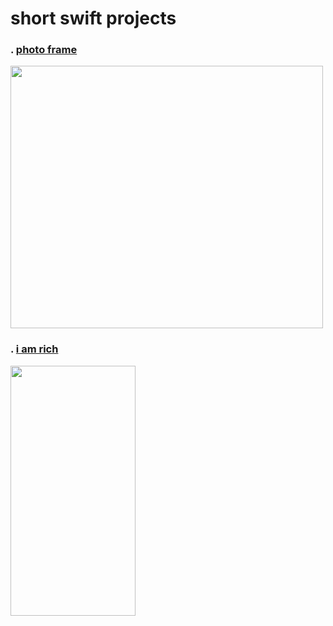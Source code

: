 # short swift projects


### . [photo frame](https://github.com/d-llirium/shortProjects/tree/main/PhotoFrame#readme)

<img src="https://github.com/d-llirium/shortProjects/blob/main/photoFrame.png?raw=true" width="500" height="420">

### . [i am rich](https://github.com/d-llirium/shortProjects/tree/main/i-am-rich#readme)

<img src="https://github.com/d-llirium/shortProjects/blob/main/IamRich.png?raw=true" width="200" height="400">

